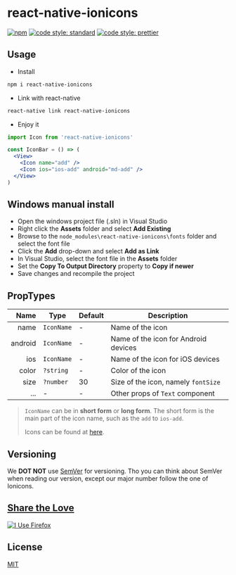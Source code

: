 # react-native-ionicons

[![npm](https://img.shields.io/npm/v/react-native-ionicons.svg)](https://www.npmjs.com/package/react-native-ionicons)
[![code style: standard](https://img.shields.io/badge/code_style-standard-brightgreen.svg)](https://standardjs.com)
[![code style: prettier](https://img.shields.io/badge/code_style-prettier-ff69b4.svg)](https://prettier.io/)

## Usage

- Install

```bash
npm i react-native-ionicons
```

- Link with react-native

```bash
react-native link react-native-ionicons
```

- Enjoy it

```jsx harmony
import Icon from 'react-native-ionicons'

const IconBar = () => (
  <View>
    <Icon name="add" />
    <Icon ios="ios-add" android="md-add" />
  </View>
)
```
## Windows manual install

* Open the windows project file (.sln) in Visual Studio
* Right click the **Assets** folder and select **Add Existing**
* Browse to the `node_modules\react-native-ionicons\fonts` folder and select the font file
* Click the **Add** drop-down and select **Add as Link**
* In Visual Studio, select the font file in the **Assets** folder
* Set the **Copy To Output Directory** property to **Copy if newer**
* Save changes and recompile the project

## PropTypes

|    Name | Type       | Default | Description                          |
| ------: | ---------- | ------- | ------------------------------------ |
|    name | `IconName` | -       | Name of the icon                     |
| android | `IconName` | -       | Name of the icon for Android devices |
|     ios | `IconName` | -       | Name of the icon for iOS devices     |
|   color | `?string`  | -       | Color of the icon                    |
|    size | `?number`  | 30      | Size of the icon, namely `fontSize`  |
|     ... | -          | -       | Other props of `Text` component      |

> `IconName` can be in **short form** or **long form**.
> The short form is the main part of the icon name, such as the `add` to `ios-add`.
>
> Icons can be found at [here](https://ionicons.com/).

## Versioning

We **DOT NOT** use [SemVer](http://semver.org/) for versioning. Tho you can think about SemVer when reading our version, except our major number follow the one of Ionicons.

## [Share the Love](https://mozilla.github.io/for-firefox/)

<a title="I Use Firefox"
    rel="nofollow"
    href="https://www.mozilla.org/firefox/this-browser-comes-highly-recommended/?utm_source=devs-for.firefox.com&utm_medium=referral&utm_campaign=devs-for-firefox&utm_content=I-Use-Firefox">
<img style="border:0 none;"
    alt="I Use Firefox"
    srcset="https://code.cdn.mozilla.net/for-firefox/badges/assets/I-Use-Firefox.png,
            https://code.cdn.mozilla.net/for-firefox/badges/assets/I-Use-Firefox-2x.png 2x"
    src="https://code.cdn.mozilla.net/for-firefox/badges/assets/I-Use-Firefox.png">
</a>

## License

[MIT](./LICENSE)
